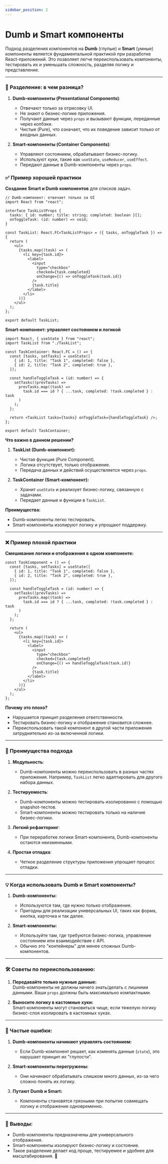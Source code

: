 ```yaml
---
sidebar_position: 2
---
```


# Dumb и Smart компоненты

Подход разделения компонентов на **Dumb** (глупые) и **Smart** (умные) компоненты является фундаментальной практикой при разработке React-приложений. Это позволяет легче переиспользовать компоненты, тестировать их и уменьшать сложность, разделяя логику и представление.

---

### 🎯 Разделение: в чем разница?

1. **Dumb-компоненты (Presentational Components)**:
   - Отвечают только за отрисовку UI.
   - Не знают о бизнес-логике приложения.
   - Получают данные через `props` и вызывают функции, переданные через колбэки.
   - Чистые (Pure), что означает, что их поведение зависит только от входных данных.

2. **Smart-компоненты (Container Components)**:
   - Управляют состоянием, обрабатывают бизнес-логику.
   - Используют хуки, такие как `useState`, `useReducer`, `useEffect`.
   - Передают данные в Dumb-компоненты через `props`.

### ✅ Пример хорошей практики

**Создание Smart и Dumb компонентов** для списков задач.

```tsx
// Dumb-компонент: отвечает только за UI
import React from "react";

interface TaskListProps {
  tasks: { id: number; title: string; completed: boolean }[];
  onToggleTask: (id: number) => void;
}

const TaskList: React.FC<TaskListProps> = ({ tasks, onToggleTask }) => {
  return (
    <ul>
      {tasks.map((task) => (
        <li key={task.id}>
          <label>
            <input
              type="checkbox"
              checked={task.completed}
              onChange={() => onToggleTask(task.id)}
            />
            {task.title}
          </label>
        </li>
      ))}
    </ul>
  );
};

export default TaskList;
```

**Smart-компонент: управляет состоянием и логикой**

```tsx
import React, { useState } from "react";
import TaskList from "./TaskList";

const TaskContainer: React.FC = () => {
  const [tasks, setTasks] = useState([
    { id: 1, title: "Task 1", completed: false },
    { id: 2, title: "Task 2", completed: true },
  ]);

  const handleToggleTask = (id: number) => {
    setTasks((prevTasks) =>
      prevTasks.map((task) =>
        task.id === id ? { ...task, completed: !task.completed } : task
      )
    );
  };

  return <TaskList tasks={tasks} onToggleTask={handleToggleTask} />;
};

export default TaskContainer;
```

**Что важно в данном решении?**
1. **TaskList (Dumb-компонент):**
   - Чистая функция (Pure Component).
   - Логика отсутствует, только отображение.
   - Передача данных и действий осуществляется через `props`.

2. **TaskContainer (Smart-компонент):**
   - Хранит `useState` и реализует бизнес-логику, связанную с задачами.
   - Передает данные и функции в `TaskList`.

**Преимущества:**
- Dumb-компоненты легко тестировать.
- Smart-компоненты изолируют логику и упрощают поддержку.

---

### ❌ Пример плохой практики

**Смешивание логики и отображения в одном компоненте:**

```tsx
const TaskComponent = () => {
  const [tasks, setTasks] = useState([
    { id: 1, title: "Task 1", completed: false },
    { id: 2, title: "Task 2", completed: true },
  ]);

  const handleToggleTask = (id: number) => {
    setTasks((prevTasks) =>
      prevTasks.map((task) =>
        task.id === id ? { ...task, completed: !task.completed } : task
      )
    );
  };

  return (
    <ul>
      {tasks.map((task) => (
        <li key={task.id}>
          <label>
            <input
              type="checkbox"
              checked={task.completed}
              onChange={() => handleToggleTask(task.id)}
            />
            {task.title}
          </label>
        </li>
      ))}
    </ul>
  );
};
```

**Почему это плохо?**
- Нарушается принцип разделения ответственности.
- Тестировать бизнес-логику и отображение становится сложнее.
- Переиспользовать такой компонент в другой части приложения затруднительно из-за включенной логики.

---

### 🧩 Преимущества подхода

1. **Модульность**:  
   - Dumb-компоненты можно переиспользовать в разных частях приложения. Например, `TaskList` легко адаптировать для другого набора данных.

2. **Тестируемость**:  
   - Dumb-компоненты можно тестировать изолированно с помощью snapshot-тестов.
   - Smart-компоненты можно тестировать только на наличие бизнес-логики.

3. **Легкий рефакторинг**:  
   - При переработке логики Smart-компонента, Dumb-компоненты остаются неизменными.

4. **Простая отладка**:  
   - Четкое разделение структуры приложения упрощает процесс отладки.

---

### 💡 Когда использовать Dumb и Smart компоненты?

1. **Dumb-компоненты:**
   - Используются там, где нужно только отображение.
   - Пригодны для реализации универсальных UI, таких как форма, кнопка, карточка и так далее.

2. **Smart-компоненты:**
   - Используйте там, где требуются бизнес-логика, управление состоянием или взаимодействие с API.
   - Обычно это "контейнеры" для менее сложных Dumb-компонентов.

---

### 🛠 Советы по переиспользованию:

1. **Передавайте только нужные данные:**  
   Dumb-компоненты не должны ничего знать/делать с лишними данными. Ваши `props` должны быть максимально компактными.

2. **Выносите логику в кастомные хуки:**  
   Smart-компоненты могут становиться чище, если тяжелую логику бизнес-слоя изолировать в кастомных хуках.

---

### 🛑 Частые ошибки:

1. **Dumb-компоненты начинают управлять состоянием:**  
   - Если Dumb-компонент решает, как изменять данные (`state`), это нарушает принцип их "глупости".

2. **Smart-компоненты перегружены:**  
   - Они начинают обрабатывать слишком много данных, из-за чего сложно понять их логику.

3. **Путают Dumb и Smart:**  
   - Компоненты становятся грязными при попытке совмещать логику и отображение одновременно.

---

### 🚀 Выводы:

- Dumb-компоненты предназначены для универсального отображения.
- Smart-компоненты изолируют бизнес-логику и состояние.
- Такое разделение делает код проще, тестируемее и удобнее для масштабирования. 🧹